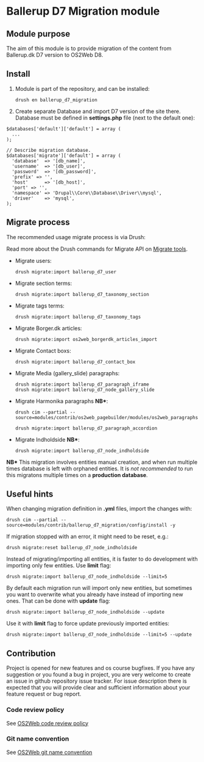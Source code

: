 # Ballerup D7 Migration module

## Module purpose

The aim of this module is to provide migration of the content from Ballerup.dk D7 version to OS2Web D8.

## Install

1. Module is part of the repository, and can be installed:
    ```
    drush en ballerup_d7_migration
    ```

2. Create separate Database and import D7 version of the site there. Database must be defined in **settings.php** file (next to the default one):
```
$databases['default']['default'] = array (
  ...
);

// Describe migration database.
$databases['migrate']['default'] = array (
  'database'  => '[db_name]',
  'username'  => '[db_user]',
  'password'  => '[db_password]',
  'prefix' => '',
  'host'      => '[db_host]',
  'port' => '',
  'namespace' => 'Drupal\\Core\\Database\\Driver\\mysql',
  'driver'    => 'mysql',
);
```

## Migrate process

The recommended usage migrate process is via Drush:

Read more about the Drush commands for Migrate API on [Migrate tools](https://www.drupal.org/project/migrate_tool).

 * Migrate users:
    ```
    drush migrate:import ballerup_d7_user
    ```

 * Migrate section terms:
    ```
    drush migrate:import ballerup_d7_taxonomy_section
    ```

 * Migrate tags terms:
    ```
    drush migrate:import ballerup_d7_taxonomy_tags
    ```

 * Migrate Borger.dk articles:
    ```
    drush migrate:import os2web_borgerdk_articles_import
    ```

 * Migrate Contact boxs:
    ```
    drush migrate:import ballerup_d7_contact_box
    ```

 * Migrate Media (gallery_slide) paragraphs:
    ```
    drush migrate:import ballerup_d7_paragraph_iframe
    drush migrate:import ballerup_d7_node_gallery_slide
    ```

 * Migrate Harmonika paragraphs __NB*__:
    ```
    drush cim --partial --source=modules/contrib/os2web_pagebuilder/modules/os2web_paragraphs/modules/os2web_accordion_paragraph/config/optional

    drush migrate:import ballerup_d7_paragraph_accordion
    ```

 * Migrate Indholdside __NB*__:
    ```
    drush migrate:import ballerup_d7_node_indholdside
    ```


__NB*__ This migration involves entities manual creation, and when run multiple times database is left with orphaned entities. It is _not recommended_ to run this migratons multiple times on a __production database__.

## Useful hints

When changing migration definition in **.yml** files, import the changes with:
```
drush cim --partial --source=modules/contrib/ballerup_d7_migration/config/install -y
```

If migration stopped with an error, it might need to be reset, e.g.:
```
drush migrate:reset ballerup_d7_node_indholdside
```

Instead of migrating/importing all entities, it is faster to do development with importing only few entities. Use **limit** flag:
```
drush migrate:import ballerup_d7_node_indholdside --limit=5
```

By default each migration run will import only new entities, but sometimes you want to overwrite what you already have instead of importing new ones. That can be done with **update** flag:
```
drush migrate:import ballerup_d7_node_indholdside --update
```

Use it with **limit** flag to force update previously imported entities:
```
drush migrate:import ballerup_d7_node_indholdside --limit=5 --update
```

## Contribution

Project is opened for new features and os course bugfixes.
If you have any suggestion or you found a bug in project, you are very welcome
to create an issue in github repository issue tracker.
For issue description there is expected that you will provide clear and
sufficient information about your feature request or bug report.

### Code review policy
See [OS2Web code review policy](https://github.com/OS2Web/docs#code-review)

### Git name convention
See [OS2Web git name convention](https://github.com/OS2Web/docs#git-guideline)
